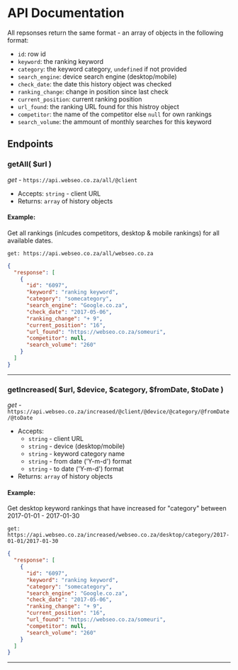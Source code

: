 # API Documentation

All repsonses return the same format - an array of objects in the following format:

- `id`: row id
- `keyword`: the ranking keyword
- `category`: the keyword category, `undefined` if not provided
- `search_engine`: device search engine (desktop/mobile)
- `check_date`: the date this history object was checked
- `ranking_change`: change in position since last check
- `current_position`: current ranking position
- `url_found`: the ranking URL found for this histroy object
- `competitor`: the name of the competitor else `null` for own rankings
- `search_volume`: the ammount of monthly searches for this keyword

## Endpoints

### getAll( $url )

_get_ -  `https://api.webseo.co.za/all/@client`

- Accepts: `string` - client URL
- Returns: `array` of history objects  

#### Example:

Get all rankings (inlcudes competitors, desktop & mobile rankings) for all available dates.

`get: https://api.webseo.co.za/all/webseo.co.za`

```json
{
  "response": [
    {
      "id": "6097",
      "keyword": "ranking keyword",
      "category": "somecategory",
      "search_engine": "Google.co.za",
      "check_date": "2017-05-06",
      "ranking_change": "+ 9",
      "current_position": "16",
      "url_found": "https://webseo.co.za/someuri",
      "competitor": null,
      "search_volume": "260"
    }
  ] 
}
```
<hr>

### getIncreased( $url, $device, $category, $fromDate, $toDate )

_get_ - `https://api.webseo.co.za/increased/@client/@device/@category/@fromDate/@toDate`

- Accepts: 
  - `string` - client URL
  - `string` - device (desktop/mobile)
  - `string` - keyword category name
  - `string` - from date ('Y-m-d') format
  - `string` - to date ('Y-m-d') format
- Returns: `array` of history objects

#### Example:
Get desktop keyword rankings that have increased for "category" between 2017-01-01 - 2017-01-30

`get: https://api.webseo.co.za/increased/webseo.co.za/desktop/category/2017-01-01/2017-01-30`

```json
{
  "response": [
    {
      "id": "6097",
      "keyword": "ranking keyword",
      "category": "somecategory",
      "search_engine": "Google.co.za",
      "check_date": "2017-05-06",
      "ranking_change": "+ 9",
      "current_position": "16",
      "url_found": "https://webseo.co.za/someuri",
      "competitor": null,
      "search_volume": "260"
    }
  ] 
}
```

<hr>
